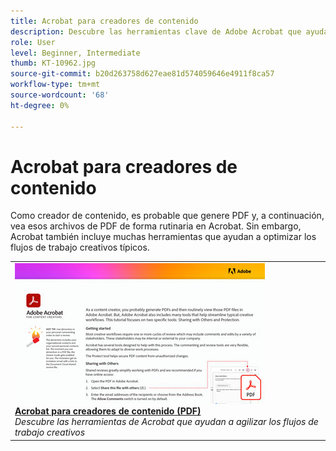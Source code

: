 ```yaml
---
title: Acrobat para creadores de contenido
description: Descubre las herramientas clave de Adobe Acrobat que ayudan a agilizar los flujos de trabajo creativos
role: User
level: Beginner, Intermediate
thumb: KT-10962.jpg
source-git-commit: b20d263758d627eae81d574059646e4911f8ca57
workflow-type: tm+mt
source-wordcount: '68'
ht-degree: 0%

---
```


# Acrobat para creadores de contenido

Como creador de contenido, es probable que genere PDF y, a continuación, vea esos archivos de PDF de forma rutinaria en Acrobat. Sin embargo, Acrobat también incluye muchas herramientas que ayudan a optimizar los flujos de trabajo creativos típicos.

<table style="table-layout:fixed">
<tr>
 <td>
   <a href="assets/AcrobatforContentCreators.pdf" target="_blank">
      <img alt="Acrobat para creadores de contenido" src="assets/AcrobatforContentCreators_400.jpg" />
   </a>
    <div>
   <a href="assets/AcrobatforContentCreators.pdf" target="_blank"><strong>Acrobat para creadores de contenido (PDF)</strong></a>
    </div>
    <em>Descubre las herramientas de Acrobat que ayudan a agilizar los flujos de trabajo creativos</em>
    <br>
  </td>
</tr>
</table>